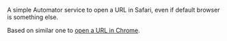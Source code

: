 A simple Automator service to open a URL in Safari, even if default browser is something else.

Based on similar one to [open a URL in Chrome](http://apple.stackexchange.com/a/32909).
